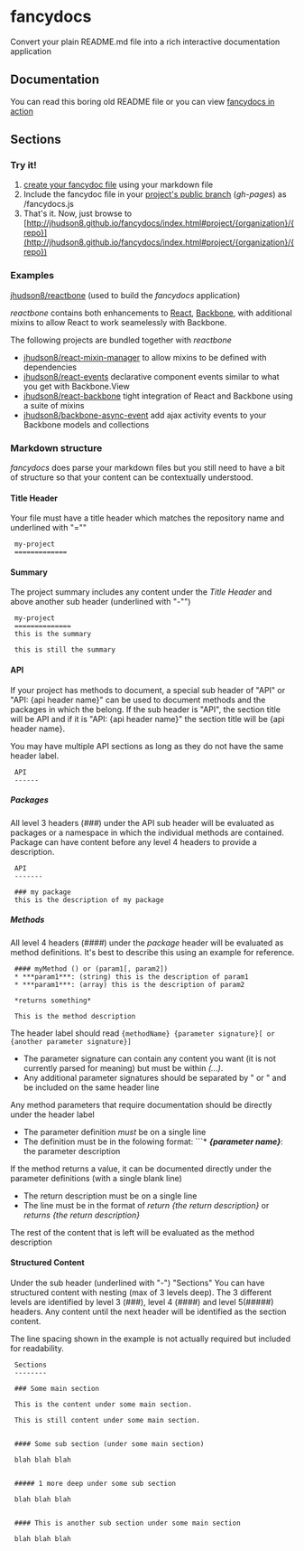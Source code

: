 fancydocs
=========

Convert your plain README.md file into a rich interactive documentation application

Documentation
-------------
You can read this boring old README file or you can view [fancydocs in action](http://jhudson8.github.io/fancydocs/index.html)


Sections
--------

### Try it!

1. [create your fancydoc file](http://jhudson8.github.io/fancydocs/index.html#create) using your markdown file
2. Include the fancydoc file in your [project's public branch](https://pages.github.com/) (*gh-pages*) as /fancydocs.js
3. That's it.  Now, just browse to [http://jhudson8.github.io/fancydocs/index.html#project/{organization}/{repo}](http://jhudson8.github.io/fancydocs/index.html#project/{organization}/{repo})


### Examples

[jhudson8/reactbone](http://jhudson8.github.io/fancydocs/index.html#project/jhudson8/reactbone) (used to build the *fancydocs* application)

*reactbone* contains both enhancements to [React](http://facebook.github.io/react/), [Backbone](http://backbonejs.org/), with additional mixins to allow React to work seamelessly with Backbone.

The following projects are bundled together with *reactbone*

* [jhudson8/react-mixin-manager](http://jhudson8.github.io/fancydocs/index.html#project/jhudson8/react-mixin-manager) to allow mixins to be defined with dependencies
* [jhudson8/react-events](http://jhudson8.github.io/fancydocs/index.html#project/jhudson8/react-events) declarative component events similar to what you get with Backbone.View
* [jhudson8/react-backbone](http://jhudson8.github.io/fancydocs/index.html#project/jhudson8/react-backbone) tight integration of React and Backbone using a suite of mixins
* [jhudson8/backbone-async-event](http://jhudson8.github.io/fancydocs/index.html#project/jhudson8/backbone-async-event) add ajax activity events to your Backbone models and collections


### Markdown structure

*fancydocs* does parse your markdown files but you still need to have a bit of structure so that your content can be contextually understood.

#### Title Header

Your file must have a title header which matches the repository name and underlined with "=""

```
 my-project
 =============
```

#### Summary

The project summary includes any content under the *Title Header* and above another sub header (underlined with "-"")
```
 my-project
 ==============
 this is the summary

 this is still the summary
```

#### API

If your project has methods to document, a special sub header of "API" or "API: {api header name}" can be used to document methods and the packages in which the belong.  If the sub header is "API", the section title will be API and if it is "API: {api header name}" the section title will be {api header name}.

You may have multiple API sections as long as they do not have the same header label.

```
 API
 ------
```

##### Packages

All level 3 headers (*###*) under the API sub header will be evaluated as packages or a namespace in which the individual methods are contained.  Package can have content before any level 4 headers to provide a description.

```
 API
 -------

 ### my package
 this is the description of my package
```

##### Methods

All level 4 headers (*####*) under the *package* header will be evaluated as method definitions.  It's best to describe this using an example for reference.

```
 #### myMethod () or (param1[, param2])
 * ***param1***: (string) this is the description of param1
 * ***param1***: (array) this is the description of param2

 *returns something*

 This is the method description
```

The header label should read ```{methodName} {parameter signature}[ or {another parameter signature}]```

* The parameter signature can contain any content you want (it is not currently parsed for meaning) but must be within *(...)*.
* Any additional parameter signatures should be separated by " or " and be included on the same header line


Any method parameters that require documentation should be directly under the header label
* The parameter definition *must* be on a single line
* The definition must be in the folowing format: ```* ***{parameter name}***: the parameter description


If the method returns a value, it can be documented directly under the parameter definitions (with a single blank line)

* The return description must be on a single line
* The line must be in the format of *return {the return description}* or *returns {the return description}*


The rest of the content that is left will be evaluated as the method description


#### Structured Content

Under the sub header (underlined with "-") "Sections" You can have structured content with nesting (max of 3 levels deep).  The 3 different levels are identified by level 3 (###), level 4 (####) and level 5(#####) headers.  Any content until the next header will be identified as the section content.

The line spacing shown in the example is not actually required but included for readability.

```
 Sections
 --------

 ### Some main section

 This is the content under some main section.

 This is still content under some main section.


 #### Some sub section (under some main section)

 blah blah blah


 ##### 1 more deep under some sub section

 blah blah blah


 #### This is another sub section under some main section

 blah blah blah
```